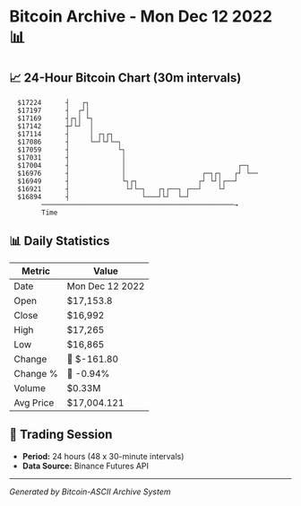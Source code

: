 # Bitcoin Archive - Mon Dec 12 2022 📊

## 📈 24-Hour Bitcoin Chart (30m intervals)

```
  $17224      ┤   ┌┐                                           
  $17197      ┤  ┌┘│                                           
  $17169      ┤┌┐│ └┐                                          
  $17142      ┼┘└┘  │                                          
  $17114      ┤     │ ┌┐┌┐                                     
  $17086      ┤     └─┘└┘└─┐                                   
  $17059      ┤            └┐                                  
  $17031      ┤             │                                  
  $17004      ┤             │                            ┌─┐   
  $16976      ┤             │                   ┌─┐┌┐   ┌┘ └── 
  $16949      ┤             └┐┌┐               ┌┘ └┘│┌──┘      
  $16921      ┤              └┘└─┐   ┌┐┌──┐ ┌──┘    └┘         
  $16894      ┤                  └───┘└┘  └─┘                  
        ────────────────────────────────────────────────→
        Time
```

## 📊 Daily Statistics

| Metric | Value |
|--------|-------|
| Date | Mon Dec 12 2022 |
| Open | $17,153.8 |
| Close | $16,992 |
| High | $17,265 |
| Low | $16,865 |
| Change | 🔴 $-161.80 |
| Change % | 🔴 -0.94% |
| Volume | $0.33M |
| Avg Price | $17,004.121 |

## 📅 Trading Session

- **Period:** 24 hours (48 x 30-minute intervals)
- **Data Source:** Binance Futures API

---
*Generated by Bitcoin-ASCII Archive System*
